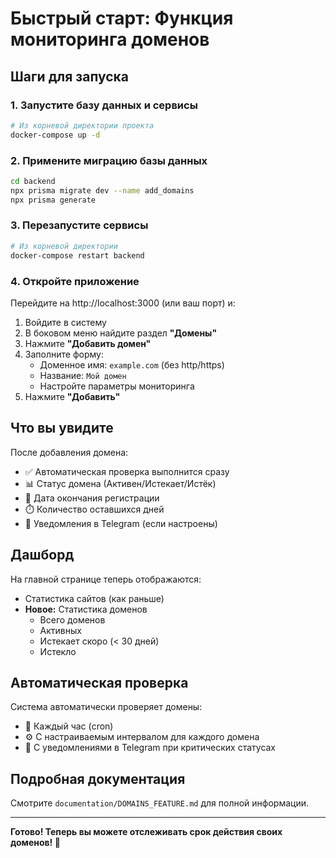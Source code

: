 # Быстрый старт: Функция мониторинга доменов

## Шаги для запуска

### 1. Запустите базу данных и сервисы

```bash
# Из корневой директории проекта
docker-compose up -d
```

### 2. Примените миграцию базы данных

```bash
cd backend
npx prisma migrate dev --name add_domains
npx prisma generate
```

### 3. Перезапустите сервисы

```bash
# Из корневой директории
docker-compose restart backend
```

### 4. Откройте приложение

Перейдите на http://localhost:3000 (или ваш порт) и:

1. Войдите в систему
2. В боковом меню найдите раздел **"Домены"**
3. Нажмите **"Добавить домен"**
4. Заполните форму:
   - Доменное имя: `example.com` (без http/https)
   - Название: `Мой домен`
   - Настройте параметры мониторинга
5. Нажмите **"Добавить"**

## Что вы увидите

После добавления домена:

- ✅ Автоматическая проверка выполнится сразу
- 📊 Статус домена (Активен/Истекает/Истёк)
- 📅 Дата окончания регистрации
- ⏱️ Количество оставшихся дней
- 📧 Уведомления в Telegram (если настроены)

## Дашборд

На главной странице теперь отображаются:

- Статистика сайтов (как раньше)
- **Новое:** Статистика доменов
  - Всего доменов
  - Активных
  - Истекает скоро (< 30 дней)
  - Истекло

## Автоматическая проверка

Система автоматически проверяет домены:

- 🔄 Каждый час (cron)
- ⚙️ С настраиваемым интервалом для каждого домена
- 📱 С уведомлениями в Telegram при критических статусах

## Подробная документация

Смотрите `documentation/DOMAINS_FEATURE.md` для полной информации.

---

**Готово! Теперь вы можете отслеживать срок действия своих доменов! 🎉**
